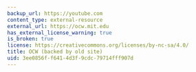 ```yaml
---
backup_url: https://youtube.com
content_type: external-resource
external_url: https://ocw.mit.edu
has_external_license_warning: true
is_broken: true
license: https://creativecommons.org/licenses/by-nc-sa/4.0/
title: OCW (backed by old site)
uid: 3ee0856f-f641-4d3f-9cdc-79714fff907d
---
```

